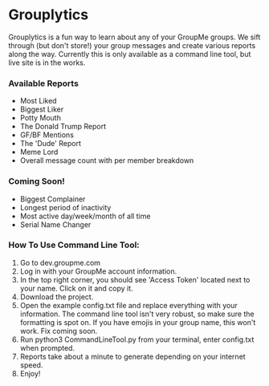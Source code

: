 # Grouplytics
Grouplytics is a fun way to learn about any of your GroupMe groups. We sift through (but don't store!) your group messages and create various reports along the way. Currently this is only available as a command line tool, but live site is in the works.

### Available Reports
- Most Liked
- Biggest Liker
- Potty Mouth
- The Donald Trump Report
- GF/BF Mentions
- The 'Dude' Report
- Meme Lord 
- Overall message count with per member breakdown

### Coming Soon!
- Biggest Complainer
- Longest period of inactivity
- Most active day/week/month of all time
- Serial Name Changer

### How To Use Command Line Tool:
1. Go to dev.groupme.com
2. Log in with your GroupMe account information.
3. In the top right corner, you should see 'Access Token' located next to your name. Click on it and copy it.
4. Download the project.
5. Open the example config.txt file and replace everything with your information. The command line tool isn't very robust, so make sure the formatting is spot on. If you have emojis in your group name, this won't work. Fix coming soon.
6. Run python3 CommandLineTool.py from your terminal, enter config.txt when prompted.
7. Reports take about a minute to generate depending on your internet speed.
8. Enjoy!
